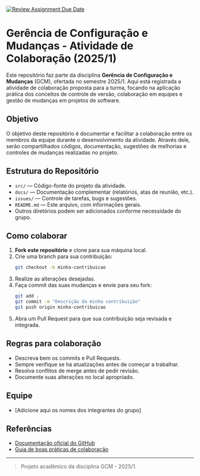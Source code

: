 [![Review Assignment Due Date](https://classroom.github.com/assets/deadline-readme-button-22041afd0340ce965d47ae6ef1cefeee28c7c493a6346c4f15d667ab976d596c.svg)](https://classroom.github.com/a/Y77OJWWk)
# Gerência de Configuração e Mudanças - Atividade de Colaboração (2025/1)

Este repositório faz parte da disciplina **Gerência de Configuração e Mudanças** (GCM), ofertada no semestre 2025/1. Aqui está registrada a atividade de colaboração proposta para a turma, focando na aplicação prática dos conceitos de controle de versão, colaboração em equipes e gestão de mudanças em projetos de software.

## Objetivo

O objetivo deste repositório é documentar e facilitar a colaboração entre os membros da equipe durante o desenvolvimento da atividade. Através dele, serão compartilhados códigos, documentação, sugestões de melhorias e controles de mudanças realizadas no projeto.

## Estrutura do Repositório

- `src/` — Código-fonte do projeto da atividade.
- `docs/` — Documentação complementar (relatórios, atas de reunião, etc.).
- `issues/` — Controle de tarefas, bugs e sugestões.
- `README.md` — Este arquivo, com informações gerais.
- Outros diretórios podem ser adicionados conforme necessidade do grupo.

## Como colaborar

1. **Fork este repositório** e clone para sua máquina local.
2. Crie uma branch para sua contribuição:
   ```bash
   git checkout -b minha-contribuicao
   ```
3. Realize as alterações desejadas.
4. Faça commit das suas mudanças e envie para seu fork:
   ```bash
   git add .
   git commit -m "Descrição da minha contribuição"
   git push origin minha-contribuicao
   ```
5. Abra um Pull Request para que sua contribuição seja revisada e integrada.

## Regras para colaboração

- Descreva bem os commits e Pull Requests.
- Sempre verifique se há atualizações antes de começar a trabalhar.
- Resolva conflitos de merge antes de pedir revisão.
- Documente suas alterações no local apropriado.

## Equipe

- [Adicione aqui os nomes dos integrantes do grupo]

## Referências

- [Documentação oficial do GitHub](https://docs.github.com/pt)
- [Guia de boas práticas de colaboração](https://www.atlassian.com/br/git/tutorials/comparing-workflows)

---

> Projeto acadêmico da disciplina GCM - 2025/1.
